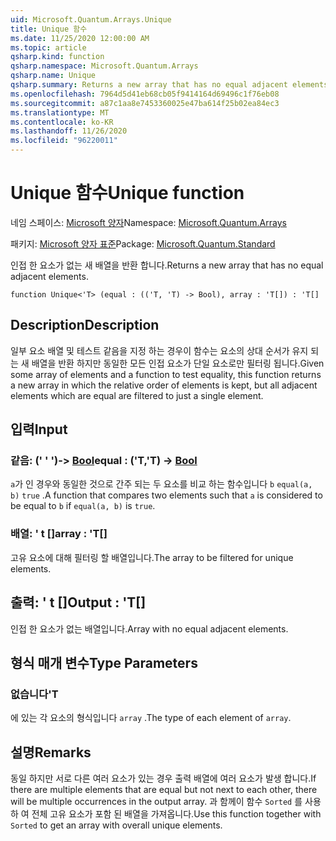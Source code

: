 ```yaml
---
uid: Microsoft.Quantum.Arrays.Unique
title: Unique 함수
ms.date: 11/25/2020 12:00:00 AM
ms.topic: article
qsharp.kind: function
qsharp.namespace: Microsoft.Quantum.Arrays
qsharp.name: Unique
qsharp.summary: Returns a new array that has no equal adjacent elements.
ms.openlocfilehash: 7964d5d41eb68cb05f9414164d69496c1f76eb08
ms.sourcegitcommit: a87c1aa8e7453360025e47ba614f25b02ea84ec3
ms.translationtype: MT
ms.contentlocale: ko-KR
ms.lasthandoff: 11/26/2020
ms.locfileid: "96220011"
---
```

# <a name="unique-function"></a><span data-ttu-id="2e152-102">Unique 함수</span><span class="sxs-lookup"><span data-stu-id="2e152-102">Unique function</span></span>

<span data-ttu-id="2e152-103">네임 스페이스: [Microsoft 양자](xref:Microsoft.Quantum.Arrays)</span><span class="sxs-lookup"><span data-stu-id="2e152-103">Namespace: [Microsoft.Quantum.Arrays](xref:Microsoft.Quantum.Arrays)</span></span>

<span data-ttu-id="2e152-104">패키지: [Microsoft 양자 표준](https://nuget.org/packages/Microsoft.Quantum.Standard)</span><span class="sxs-lookup"><span data-stu-id="2e152-104">Package: [Microsoft.Quantum.Standard](https://nuget.org/packages/Microsoft.Quantum.Standard)</span></span>


<span data-ttu-id="2e152-105">인접 한 요소가 없는 새 배열을 반환 합니다.</span><span class="sxs-lookup"><span data-stu-id="2e152-105">Returns a new array that has no equal adjacent elements.</span></span>

```qsharp
function Unique<'T> (equal : (('T, 'T) -> Bool), array : 'T[]) : 'T[]
```


## <a name="description"></a><span data-ttu-id="2e152-106">Description</span><span class="sxs-lookup"><span data-stu-id="2e152-106">Description</span></span>

<span data-ttu-id="2e152-107">일부 요소 배열 및 테스트 같음을 지정 하는 경우이 함수는 요소의 상대 순서가 유지 되는 새 배열을 반환 하지만 동일한 모든 인접 요소가 단일 요소로만 필터링 됩니다.</span><span class="sxs-lookup"><span data-stu-id="2e152-107">Given some array of elements and a function to test equality, this function returns a new array in which the relative order of elements is kept, but all adjacent elements which are equal are filtered to just a single element.</span></span>

## <a name="input"></a><span data-ttu-id="2e152-108">입력</span><span class="sxs-lookup"><span data-stu-id="2e152-108">Input</span></span>

### <a name="equal--tt---bool"></a><span data-ttu-id="2e152-109">같음: (' ' ')-> [Bool](xref:microsoft.quantum.lang-ref.bool)</span><span class="sxs-lookup"><span data-stu-id="2e152-109">equal : ('T,'T) -> [Bool](xref:microsoft.quantum.lang-ref.bool)</span></span>

<span data-ttu-id="2e152-110">`a`가 인 경우와 동일한 것으로 간주 되는 두 요소를 비교 하는 함수입니다 `b` `equal(a, b)` `true` .</span><span class="sxs-lookup"><span data-stu-id="2e152-110">A function that compares two elements such that `a` is considered to be equal to `b` if `equal(a, b)` is `true`.</span></span>


### <a name="array--t"></a><span data-ttu-id="2e152-111">배열: ' t []</span><span class="sxs-lookup"><span data-stu-id="2e152-111">array : 'T[]</span></span>

<span data-ttu-id="2e152-112">고유 요소에 대해 필터링 할 배열입니다.</span><span class="sxs-lookup"><span data-stu-id="2e152-112">The array to be filtered for unique elements.</span></span>



## <a name="output--t"></a><span data-ttu-id="2e152-113">출력: ' t []</span><span class="sxs-lookup"><span data-stu-id="2e152-113">Output : 'T[]</span></span>

<span data-ttu-id="2e152-114">인접 한 요소가 없는 배열입니다.</span><span class="sxs-lookup"><span data-stu-id="2e152-114">Array with no equal adjacent elements.</span></span>

## <a name="type-parameters"></a><span data-ttu-id="2e152-115">형식 매개 변수</span><span class="sxs-lookup"><span data-stu-id="2e152-115">Type Parameters</span></span>

### <a name="t"></a><span data-ttu-id="2e152-116">없습니다</span><span class="sxs-lookup"><span data-stu-id="2e152-116">'T</span></span>

<span data-ttu-id="2e152-117">에 있는 각 요소의 형식입니다 `array` .</span><span class="sxs-lookup"><span data-stu-id="2e152-117">The type of each element of `array`.</span></span>

## <a name="remarks"></a><span data-ttu-id="2e152-118">설명</span><span class="sxs-lookup"><span data-stu-id="2e152-118">Remarks</span></span>

<span data-ttu-id="2e152-119">동일 하지만 서로 다른 여러 요소가 있는 경우 출력 배열에 여러 요소가 발생 합니다.</span><span class="sxs-lookup"><span data-stu-id="2e152-119">If there are multiple elements that are equal but not next to each other, there will be multiple occurrences in the output array.</span></span>  <span data-ttu-id="2e152-120">과 함께이 함수 `Sorted` 를 사용 하 여 전체 고유 요소가 포함 된 배열을 가져옵니다.</span><span class="sxs-lookup"><span data-stu-id="2e152-120">Use this function together with `Sorted` to get an array with overall unique elements.</span></span>